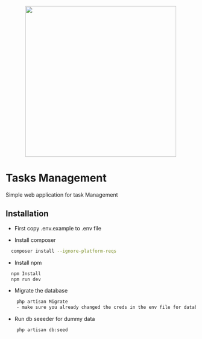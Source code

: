 <p align="center"><a href="https://laravel.com" target="_blank"><img src="https://raw.githubusercontent.com/laravel/art/master/logo-lockup/5%20SVG/2%20CMYK/1%20Full%20Color/laravel-logolockup-cmyk-red.svg" width="400"></a></p>

# Tasks Management

Simple web application for task Management




## Installation

- First copy .env.example to .env file

- Install composer

```bash
  composer install --ignore-platform-reqs
```
- Install npm

```bash
  npm Install
  npm run dev
```
- Migrate the database 
```bash
    php artisan Migrate
    - make sure you already changed the creds in the env file for database
```

- Run db seeeder for dummy data
```bash
    php artisan db:seed
```


    